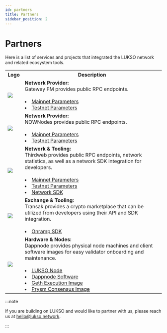 ```yaml
---
id: partners
title: Partners
sidebar_position: 2
---
```


# Partners

Here is a list of services and projects that integrated the LUKSO network and related ecosystem tools.

<table>
  <tr>
    <th>Logo</th>
    <th style={{ maxWidth: "30rem" }}>Description</th>
  </tr>
  <tr>
    <td style={{ maxWidth: "30rem" }}><a class="imageLink" href="https://gateway.fm/" target="_blank" rel="noopener noreferrer"><img src="/img/tools/gatewayfm_logo.png"/></a></td>
    <td><b>Network Provider:</b><br />Gateway FM provides public RPC endpoints. <br /><br /><li><a href="/networks/mainnet/parameters#3rd-party-rpc-providers">Mainnet Parameters</a></li>
    <li><a href="/networks/testnet/parameters#3rd-party-rpc-providers">Testnet Parameters</a></li></td>
  </tr>
  <tr>
    <td style={{ maxWidth: "30rem" }}><a class="imageLink" href="https://nownodes.io/" target="_blank" rel="noopener noreferrer"><img src="/img/tools/nownodes_logo.png"/></a></td>
    <td><b>Network Provider:</b><br />NOWNodes provides public RPC endpoints. <br /><br /><li><a href="/networks/mainnet/parameters#3rd-party-rpc-providers">Mainnet Parameters</a></li>
    <li><a href="/networks/testnet/parameters#3rd-party-rpc-providers">Testnet Parameters</a></li></td>
  </tr>
  <tr>
    <td style={{ maxWidth: "30rem" }}><a class="imageLink" href="https://thirdweb.com/" target="_blank" rel="noopener noreferrer"><img src="/img/tools/thirdweb_logo.png"/></a></td>
    <td><b>Network & Tooling:</b><br />Thirdweb provides public RPC endpoints, network statistics, as well as a network SDK integration for developers. <br /><br /><li><a href="/networks/mainnet/parameters#3rd-party-rpc-providers">Mainnet Parameters</a></li>
    <li><a href="/networks/testnet/parameters#3rd-party-rpc-providers">Testnet Parameters</a></li><li><a href="https://thirdweb.com/lukso" rel="noopener noreferrer">Network SDK</a></li></td>
  </tr>
  <tr>
    <td style={{ maxWidth: "30rem" }}><a class="imageLink" href="https://transak.com/" target="_blank" rel="noopener noreferrer"><img src="/img/tools/transak_logo.png"/></a></td>
    <td><b>Exchange & Tooling:</b><br />Transak provides a crypto marketplace that can be utilized from developers using their API and SDK integration. <br /><br /><li><a href="https://docs.transak.com/docs/integration-options" rel="noopener noreferrer">Onramp SDK</a></li></td>
  </tr>
  <tr>
    <td style={{ maxWidth: "30rem" }}><a class="imageLink" href="https://gateway.fm/" target="_blank" rel="noopener noreferrer"><img src="/img/tools/dappnode_logo.png"/></a></td>
    <td><b>Hardware & Nodes:</b><br />Dappnode provides physical node machines and client software images for easy validator onboarding and maintenance. <br /><br /><li><a href="https://dappnode.com/collections/all/products/lukso-home" target="_blank" rel="noopener noreferrer">LUKSO Node</a></li>
    <li><a href="https://docs.dappnode.io/docs/user/install/overview/" target="_blank" rel="noopener noreferrer">Dappnode Software</a></li>    <li><a href="https://github.com/dappnode/DAppNodePackage-lukso-geth" target="_blank" rel="noopener noreferrer">Geth Execution Image</a></li><li><a href="https://github.com/dappnode/DAppNodePackage-prysm-lukso" target="_blank" rel="noopener noreferrer">Prysm Consensus Image</a></li></td>
  </tr>
</table>

:::note

If you are building on LUKSO and would like to partner with us, please reach us at [hello@lukso.network](mailto:hello@lukso.network).

:::

